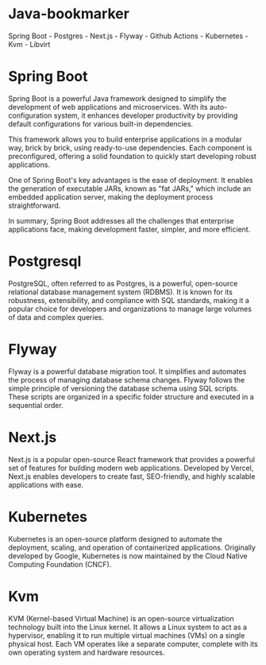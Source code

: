 # Java-bookmarker
Spring Boot - Postgres - Next.js - Flyway - Github Actions - Kubernetes - Kvm - Libvirt

# Spring Boot
Spring Boot is a powerful Java framework designed to simplify the development of web applications and microservices. With its auto-configuration system, it enhances developer productivity by providing default configurations for various built-in dependencies.

This framework allows you to build enterprise applications in a modular way, brick by brick, using ready-to-use dependencies. Each component is preconfigured, offering a solid foundation to quickly start developing robust applications.

One of Spring Boot's key advantages is the ease of deployment. It enables the generation of executable JARs, known as "fat JARs," which include an embedded application server, making the deployment process straightforward.

In summary, Spring Boot addresses all the challenges that enterprise applications face, making development faster, simpler, and more efficient.

# Postgresql
PostgreSQL, often referred to as Postgres, is a powerful, open-source relational database management system (RDBMS). It is known for its robustness, extensibility, and compliance with SQL standards, making it a popular choice for developers and organizations to manage large volumes of data and complex queries.

# Flyway
Flyway is a powerful database migration tool. It simplifies and automates the process of managing database schema changes. Flyway follows the simple principle of versioning the database schema using SQL scripts. These scripts are organized in a specific folder structure and executed in a sequential order.

# Next.js
Next.js is a popular open-source React framework that provides a powerful set of features for building modern web applications. Developed by Vercel, Next.js enables developers to create fast, SEO-friendly, and highly scalable applications with ease.

# Kubernetes
Kubernetes is an open-source platform designed to automate the deployment, scaling, and operation of containerized applications. Originally developed by Google, Kubernetes is now maintained by the Cloud Native Computing Foundation (CNCF).

# Kvm
KVM (Kernel-based Virtual Machine) is an open-source virtualization technology built into the Linux kernel. It allows a Linux system to act as a hypervisor, enabling it to run multiple virtual machines (VMs) on a single physical host. Each VM operates like a separate computer, complete with its own operating system and hardware resources.
